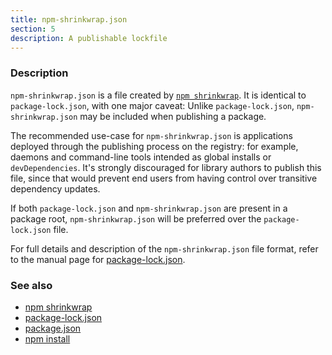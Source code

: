 ```yaml
---
title: npm-shrinkwrap.json
section: 5
description: A publishable lockfile
---
```


### Description

`npm-shrinkwrap.json` is a file created by [`npm
shrinkwrap`](/commands/npm-shrinkwrap). It is identical to
`package-lock.json`, with one major caveat: Unlike `package-lock.json`,
`npm-shrinkwrap.json` may be included when publishing a package.

The recommended use-case for `npm-shrinkwrap.json` is applications deployed
through the publishing process on the registry: for example, daemons and
command-line tools intended as global installs or `devDependencies`. It's
strongly discouraged for library authors to publish this file, since that
would prevent end users from having control over transitive dependency
updates.

If both `package-lock.json` and `npm-shrinkwrap.json` are present in a
package root, `npm-shrinkwrap.json` will be preferred over the
`package-lock.json` file.

For full details and description of the `npm-shrinkwrap.json` file format,
refer to the manual page for
[package-lock.json](/configuring-npm/package-lock-json).

### See also

- [npm shrinkwrap](/commands/npm-shrinkwrap)
- [package-lock.json](/configuring-npm/package-lock-json)
- [package.json](/configuring-npm/package-json)
- [npm install](/commands/npm-install)
